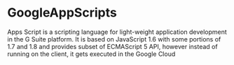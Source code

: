# GoogleAppScripts

Apps Script is a scripting language for light-weight application development in the G Suite platform. It is based on JavaScript 1.6 with some portions of 1.7 and 1.8 and provides subset of ECMAScript 5 API, however instead of running on the client, it gets executed in the Google Cloud
